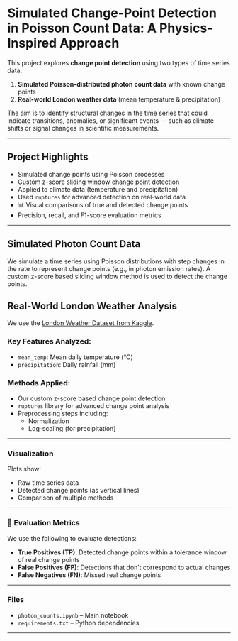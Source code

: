 # Simulated Change-Point Detection in Poisson Count Data: A Physics-Inspired Approach
This project explores **change point detection** using two types of time series data:

1. **Simulated Poisson-distributed photon count data** with known change points  
2. **Real-world London weather data** (mean temperature & precipitation)

The aim is to identify structural changes in the time series that could indicate transitions, anomalies, or significant events — such as climate shifts or signal changes in scientific measurements.

---

##  Project Highlights

- Simulated change points using Poisson processes
- Custom z-score sliding window change point detection
- Applied to climate data (temperature and precipitation)
- Used `ruptures` for advanced detection on real-world data
- 📊 Visual comparisons of true and detected change points
- Precision, recall, and F1-score evaluation metrics


---

## Simulated Photon Count Data

We simulate a time series using Poisson distributions with step changes in the rate to represent change points (e.g., in photon emission rates).
A custom z-score based sliding window method is used to detect the change points.

## Real-World London Weather Analysis

We use the [London Weather Dataset from Kaggle](https://www.kaggle.com/datasets/emmanuelfwerr/london-weather-data).

### Key Features Analyzed:
- `mean_temp`: Mean daily temperature (°C)  
- `precipitation`: Daily rainfall (mm)

### Methods Applied:
- Our custom z-score based change point detection  
- `ruptures` library for advanced change point analysis  
- Preprocessing steps including:
  - Normalization
  - Log-scaling (for precipitation)

---

###  Visualization

Plots show:
- Raw time series data
- Detected change points (as vertical lines)
- Comparison of multiple methods

---

### 🧮 Evaluation Metrics

We use the following to evaluate detections:

- **True Positives (TP)**: Detected change points within a tolerance window of real change points  
- **False Positives (FP)**: Detections that don’t correspond to actual changes  
- **False Negatives (FN)**: Missed real change points

---

### Files

- `photon_counts.ipynb` – Main notebook  
- `requirements.txt` – Python dependencies  

---

